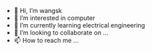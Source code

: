 - 👋 Hi, I’m wangsk
- 👀 I’m interested in computer
- 🌱 I’m currently learning electrical engineering
- 💞️ I’m looking to collaborate on ...
- 📫 How to reach me ...

<!---
sendssf/sendssf is a ✨ special ✨ repository because its `README.md` (this file) appears on your GitHub profile.
You can click the Preview link to take a look at your changes.
--->
